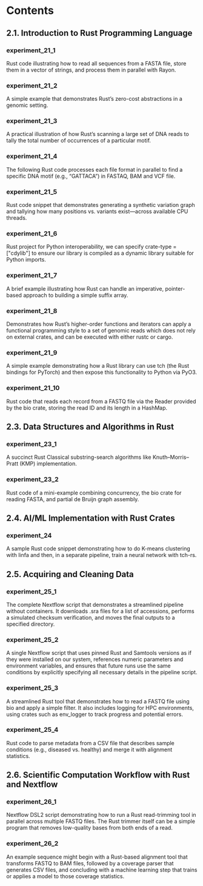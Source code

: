 # Contents

## 2.1. Introduction to Rust Programming Language

### experiment_21_1 
Rust code illustrating how to read all sequences from a FASTA file, store them in a vector of strings, and process them in parallel with Rayon.

### experiment_21_2 
A simple example that demonstrates Rust’s zero-cost abstractions in a genomic setting. 

### experiment_21_3 
A practical illustration of how Rust’s scanning a large set of DNA reads to tally the total number of occurrences of a particular motif.

### experiment_21_4 
The following Rust code processes each file format in parallel to find a specific DNA motif (e.g., “GATTACA”) in FASTAQ, BAM and VCF file.

### experiment_21_5 
Rust code snippet that demonstrates generating a synthetic variation graph and tallying how many positions vs. variants exist—across available CPU threads.

### experiment_21_6 
Rust project for Python interoperability, we can specify crate-type = ["cdylib"] to ensure our library is compiled as a dynamic library suitable for Python imports.

### experiment_21_7
A brief example illustrating how Rust can handle an imperative, pointer-based approach to building a simple suffix array.

### experiment_21_8
Demonstrates how Rust’s higher-order functions and iterators can apply a functional programming style to a set of genomic reads which does not rely on external crates, and can be executed with either rustc or cargo.

### experiment_21_9
A simple example demonstrating how a Rust library can use tch (the Rust bindings for PyTorch) and then expose this functionality to Python via PyO3.

### experiment_21_10
Rust code that reads each record from a FASTQ file via the Reader provided by the bio crate, storing the read ID and its length in a HashMap.

## 2.3. Data Structures and Algorithms in Rust

### experiment_23_1
A succinct Rust Classical substring-search algorithms like Knuth–Morris–Pratt (KMP) implementation.

### experiment_23_2
Rust code of a mini-example combining concurrency, the bio crate for reading FASTA, and partial de Bruijn graph assembly.

## 2.4. AI/ML Implementation with Rust Crates

### experiment_24
A sample Rust code snippet demonstrating how to do K-means clustering with linfa and then, in a separate pipeline, train a neural network with tch-rs.

## 2.5. Acquiring and Cleaning Data

### experiment_25_1
The complete Nextflow script that demonstrates a streamlined pipeline without containers. It downloads .sra files for a list of accessions, performs a simulated checksum verification, and moves the final outputs to a specified directory. 

### experiment_25_2
A single Nextflow script that uses pinned Rust and Samtools versions as if they were installed on our system, references numeric parameters and environment variables, and ensures that future runs use the same conditions by explicitly specifying all necessary details in the pipeline script.

### experiment_25_3
A streamlined Rust tool that demonstrates how to read a FASTQ file using bio and apply a simple filter. It also includes logging for HPC environments, using crates such as env_logger to track progress and potential errors. 

### experiment_25_4
Rust code to parse metadata from a CSV file that describes sample conditions (e.g., diseased vs. healthy) and merge it with alignment statistics. 

## 2.6. Scientific Computation Workflow with Rust and Nextflow

### experiment_26_1
Nextflow DSL2 script demonstrating how to run a Rust read-trimming tool in parallel across multiple FASTQ files. The Rust trimmer itself can be a simple program that removes low-quality bases from both ends of a read.

### experiment_26_2
An example sequence might begin with a Rust-based alignment tool that transforms FASTQ to BAM files, followed by a coverage parser that generates CSV files, and concluding with a machine learning step that trains or applies a model to those coverage statistics.
